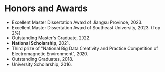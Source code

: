 # Honors and Awards
- Excellent Master Dissertation Award of Jiangsu Province, 2023.
- Excellent Master Dissertation Award of Southeast University, 2023. (Top 2%)
- Outstanding Master's Graduate, 2022.
- __National Scholarship__, 2021.
- Third prize of "National Big Data Creativity and Practice Competition of Electromagnetic Environment", 2020.
- Outstanding Graduates, 2018.
- University Scholarship, 2016.
